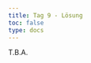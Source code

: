 ```yaml
---
title: Tag 9 - Lösung 
toc: false
type: docs
---
```


T.B.A.

<!--
<br>
<br>
<iframe 
    style="width: 100%; height: 80vh;" 
    src="https://lichess.org/study/embed/PrONOirR/WDC5XE8W" 
    frameborder="0">
</iframe> -->
